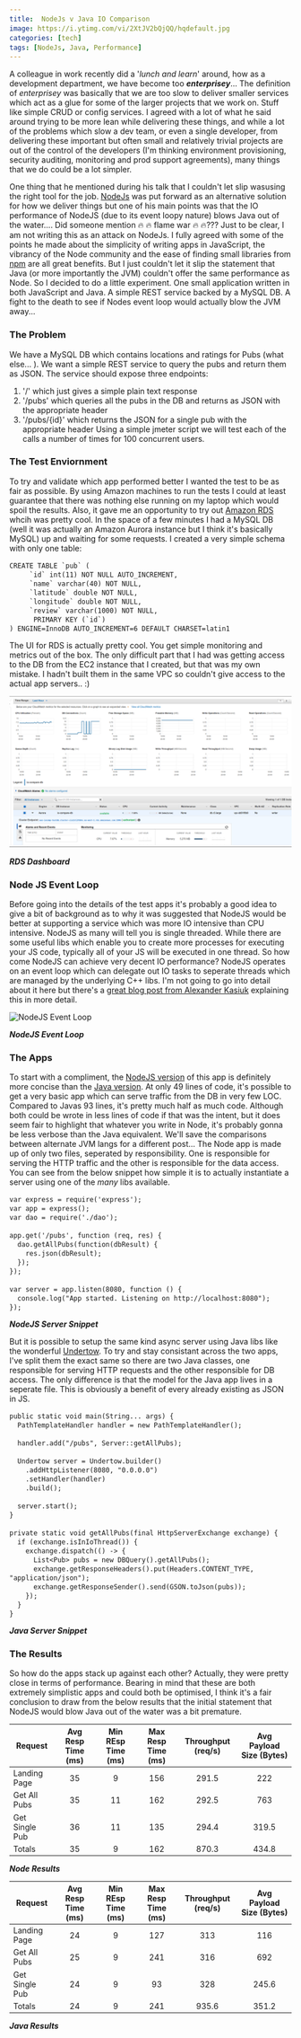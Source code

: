 ```yaml
---
title:  NodeJs v Java IO Comparison
image: https://i.ytimg.com/vi/2XtJV2bQjQQ/hqdefault.jpg
categories: [tech]
tags: [NodeJs, Java, Performance]
---
```


A colleague in work recently did a '*lunch and learn*' around, how as a development department, we have become too _**enterprisey**_... The definition of *enterprisey* was basically that we are too slow to deliver smaller services which act as a glue for some of the larger projects that we work on. Stuff like simple CRUD or config services. I agreed with a lot of what he said around trying to be more lean while delivering these things, and while a lot of the problems which slow a dev team, or even a single developer, from delivering these important but often small and relatively trivial projects are out of the control of the developers (I'm thinking environment provisioning, security auditing, monitoring and prod support agreements), many things that we do could be a lot simpler. 

One thing that he mentioned during his talk that I couldn't let slip wasusing the right tool for the job. [NodeJs] was put forward as an alternative solution for how we deliver things but one of his main points was that the IO performance of NodeJS (due to its event loopy nature) blows Java out of the water.... Did someone mention :fire: :fire: flame war :fire: :fire:??? Just to be clear, I am not writing this as an attack on NodeJs. I fully agreed with some of the points he made about the simplicity of writing apps in JavaScript, the vibrancy of the Node community and the ease of finding small libraries from [npm] are all great benefits. But I just couldn't let it slip the statement that Java (or more importantly the JVM) couldn't offer the same performance as Node. So I decided to do a little experiment. One small application written in both JavaScript and Java. A simple REST service backed by a MySQL DB. A fight to the death to see if Nodes event loop would actually blow the JVM away...

### The Problem
We have a MySQL DB which contains locations and ratings for Pubs (what else... ). We want a simple REST service to query the pubs and return them as JSON. The service should expose three endpoints:
   
   1. '/' which just gives a simple plain text response
   2. '/pubs' which queries all the pubs in the DB and returns as JSON with the appropriate header
   3. '/pubs/{id}' which returns the JSON for a single pub with the appropriate header
Using a simple jmeter script we will test each of the calls a number of times for 100 concurrent users.

### The Test Enviornment
To try and validate which app performed better I wanted the test to be as fair as possible. By using Amazon machines to run the tests I could at least guarantee that there was nothing else running on my laptop which would spoil the results. Also, it gave me an opportunity to try out [Amazon RDS] whcih was pretty cool. In the space of a few minutes I had a MySQL DB (well it was actually an Amazon Aurora instance but I think it's basically MySQL) up and waiting for some requests. I created a very simple schema with only one table:
   
    CREATE TABLE `pub` ( 
         `id` int(11) NOT NULL AUTO_INCREMENT, 
         `name` varchar(40) NOT NULL,  
         `latitude` double NOT NULL,  
         `longitude` double NOT NULL,  
         `review` varchar(1000) NOT NULL,  
          PRIMARY KEY (`id`)  
    ) ENGINE=InnoDB AUTO_INCREMENT=6 DEFAULT CHARSET=latin1

The UI for RDS is actually pretty cool. You get simple monitoring and metrics out of the box. The only difficult part that I had was getting access to the DB from the EC2 instance that I created, but that was my own mistake. I hadn't built them in the same VPC so couldn't give access to the actual app servers.. :)

 ![RDS Dashboard]

 **_RDS Dashboard_**

### Node JS Event Loop
Before going into the details of the test apps it's probably a good idea to give a bit of background as to why it was suggested that NodeJS would be better at supporting a service which was more IO intensive than CPU intensive. NodeJS as many will tell you is single threaded. While there are some useful libs which enable you to create more processes for executing your JS code, typically all of your JS will be executed in one thread. So how come NodeJS can achieve very decent IO performance? NodeJS operates on an event loop which can delegate out IO tasks to seperate threads which are managed by the underlying C++ libs. I'm not going to go into detail about it here but there's a [great blog post from Alexander Kasiuk] explaining this in more detail.

 ![NodeJS Event Loop]

 **_NodeJS Event Loop_**

### The Apps
To start with a compliment, the [NodeJS version] of this app is definitely more concise than the [Java version]. At only 49 lines of code, it's possible to get a very basic app which can serve traffic from the DB in very few LOC. Compared to Javas 93 lines, it's pretty much half as much code. Although both could be wrote in less lines of code if that was the intent, but it does seem fair to highlight that whatever you write in Node, it's probably gonna be less verbose than the Java equivalent. We'll save the comparisons between alternate JVM langs for a different post...
The Node app is made up of only two files, seperated by responsibility. One is responsible for serving the HTTP traffic and the other is responsible for the data access. You can see from the below snippet how simple it is to actually instantiate a server using one of the *many* libs available.

    var express = require('express');
    var app = express();
    var dao = require('./dao');

    app.get('/pubs', function (req, res) {
	  dao.getAllPubs(function(dbResult) {
		res.json(dbResult);
	  });
    });

    var server = app.listen(8080, function () {
      console.log("App started. Listening on http://localhost:8080");
    });
 
 **_NodeJS Server Snippet_**

But it is possible to setup the same kind async server using Java libs like the wonderful [Undertow]. To try and stay consistant across the two apps, I've split them the exact same so there are two Java classes, one responsible for serving HTTP requests and the other responsible for DB access. The only difference is that the model for the Java app lives in a seperate file. This is obviously a benefit of every already existing as JSON in JS.

    public static void main(String... args) {
      PathTemplateHandler handler = new PathTemplateHandler();

      handler.add("/pubs", Server::getAllPubs);

      Undertow server = Undertow.builder()
        .addHttpListener(8080, "0.0.0.0")
        .setHandler(handler)
        .build();

      server.start();
    }
  
    private static void getAllPubs(final HttpServerExchange exchange) {
      if (exchange.isInIoThread()) {
        exchange.dispatch(() -> {
          List<Pub> pubs = new DBQuery().getAllPubs();
          exchange.getResponseHeaders().put(Headers.CONTENT_TYPE, "application/json");
          exchange.getResponseSender().send(GSON.toJson(pubs));
        });
      }
    }
 
 **_Java Server Snippet_**

### The Results
So how do the apps stack up against each other? Actually, they were pretty close in terms of performance. Bearing in mind that these are both extremely simplistic apps and could both be optimised, I think it's a fair conclusion to draw from the below results that the initial statement that NodeJS would blow Java out of the water was a bit premature.

| Request        |  Avg Resp Time (ms) | Min REsp Time (ms) | Max Resp Time (ms) | Throughput (req/s) | Avg Payload Size (Bytes) |
| ---------------|:-------------------:|:------------------:|:------------------:|:------------------:|:------------------------:|
| Landing Page   | 35                  | 9                  | 156                | 291.5              | 222                      |
| Get All Pubs   | 35                  | 11                 | 162                | 292.5              | 763                      |
| Get Single Pub | 36                  | 11                 | 135                | 294.4              | 319.5                    | 
| Totals         | 35                  | 9                  | 162                | 870.3              | 434.8                    |

**_Node Results_**

| Request        |  Avg Resp Time (ms) | Min REsp Time (ms) | Max Resp Time (ms) | Throughput (req/s) | Avg Payload Size (Bytes) |
| ---------------|:-------------------:|:------------------:|:------------------:|:------------------:|:------------------------:|
| Landing Page   | 24                  | 9                  | 127                | 313                | 116                      |
| Get All Pubs   | 25                  | 9                  | 241                | 316                | 692                      |
| Get Single Pub | 24                  | 9                  | 93                 | 328                | 245.6                    | 
| Totals         | 24                  | 9                  | 241                | 935.6              | 351.2                    |

**_Java Results_**

<!-- Web Links -->
[NodeJS]: https://nodejs.org/en/
[npm]: https://www.npmjs.com/
[great blog post from Alexander Kasiuk]: https://www.future-processing.pl/blog/on-problems-with-threads-in-node-js/
[Amazon RDS]: https://aws.amazon.com/rds
[NodeJS version]: https://github.com/irishshagua/java-nodejs-io-comparison/tree/master/nodeJS
[Java version]: https://github.com/irishshagua/java-nodejs-io-comparison/tree/master/java
[Undertow]: http://undertow.io/

<!-- Images -->
[RDS Dashboard]: /images/java-node-post/RDS-Dash.png
[NodeJS Event Loop]: https://www.future-processing.com/blog/wp-content/uploads/2015/04/threads-in-node.ja_.png